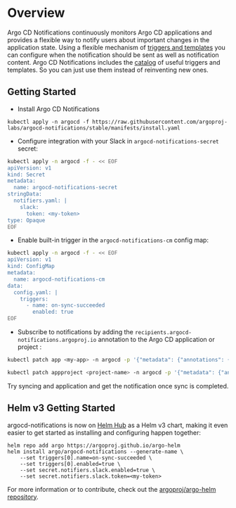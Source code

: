 # Overview

Argo CD Notifications continuously monitors Argo CD applications and provides a flexible way to notify
users about important changes in the application state. Using a flexible mechanism of
[triggers and templates](./triggers_and_templates/index.md) you can configure when the notification should be sent as
well as notification content. Argo CD Notifications includes the [catalog](./catalog.md) of useful triggers and templates.
So you can just use them instead of reinventing new ones.

## Getting Started

* Install Argo CD Notifications

```
kubectl apply -n argocd -f https://raw.githubusercontent.com/argoproj-labs/argocd-notifications/stable/manifests/install.yaml
```

* Configure integration with your Slack in `argocd-notifications-secret` secret:

```bash
kubectl apply -n argocd -f - << EOF
apiVersion: v1
kind: Secret
metadata:
  name: argocd-notifications-secret
stringData:
  notifiers.yaml: |
    slack:
      token: <my-token>
type: Opaque
EOF
```
* Enable built-in trigger in the `argocd-notifications-cm` config map:

```bash
kubectl apply -n argocd -f - << EOF
apiVersion: v1
kind: ConfigMap
metadata:
  name: argocd-notifications-cm
data:
  config.yaml: |
    triggers:
      - name: on-sync-succeeded
        enabled: true
EOF
```

* Subscribe to notifications by adding the `recipients.argocd-notifications.argoproj.io` annotation to the Argo CD application or project :

```bash
kubectl patch app <my-app> -n argocd -p '{"metadata": {"annotations": {"recipients.argocd-notifications.argoproj.io":"slack:<my-channel>"}}}' --type merge
```
```bash
kubectl patch appproject <project-name> -n argocd -p '{"metadata": {"annotations": {"recipients.argocd-notifications.argoproj.io":"slack:<my-channel>"}}}' --type merge
```

Try syncing and application and get the notification once sync is completed.

## Helm v3 Getting Started

argocd-notifications is now on [Helm Hub](https://hub.helm.sh/charts/argo/argocd-notifications) as a Helm v3 chart, making it even easier to get started as
installing and configuring happen together:

```shell
helm repo add argo https://argoproj.github.io/argo-helm
helm install argo/argocd-notifications --generate-name \
    --set triggers[0].name=on-sync-succeeded \
    --set triggers[0].enabled=true \
    --set secret.notifiers.slack.enabled=true \
    --set secret.notifiers.slack.token=<my-token>
```

For more information or to contribute, check out the [argoproj/argo-helm repository](https://github.com/argoproj/argo-helm/tree/master/charts/argocd-notifications).
